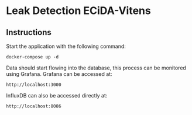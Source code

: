 # Leak Detection ECiDA-Vitens

## Instructions
Start the application with the following command:
```shell
docker-compose up -d
```
Data should start flowing into the database, this process can be monitored using Grafana. Grafana can be accessed at:
```shell
http://localhost:3000
```

InfluxDB can also be accessed directly at:
```shell
http://localhost:8086
```